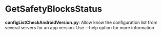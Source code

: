# GetSafetyBlocksStatus

__configListCheckAndroidVersion.py__: Allow know the configuration list from several servers for an app version. Use --help option for more information.
